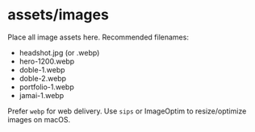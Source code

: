 # assets/images

Place all image assets here. Recommended filenames:
- headshot.jpg (or .webp)
- hero-1200.webp
- doble-1.webp
- doble-2.webp
- portfolio-1.webp
- jamai-1.webp

Prefer `webp` for web delivery. Use `sips` or ImageOptim to resize/optimize images on macOS.